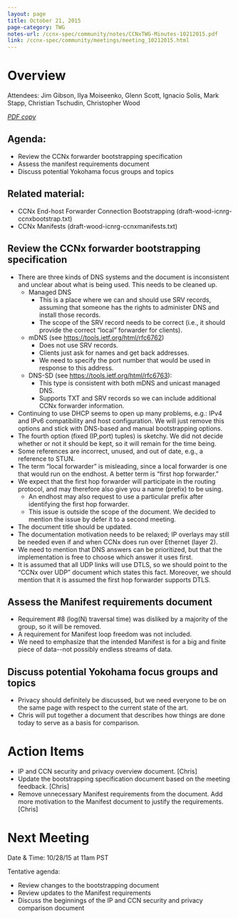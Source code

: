 ```yaml
---
layout: page
title: October 21, 2015
page-category: TWG
notes-url: /ccnx-spec/community/notes/CCNxTWG-Minutes-10212015.pdf
link: /ccnx-spec/community/meetings/meeting_10212015.html
---
```


# Overview

Attendees: Jim Gibson, Ilya Moiseenko, Glenn Scott, Ignacio Solis, Mark Stapp, Christian Tschudin, Christopher Wood

[*PDF copy*](/ccnx-spec/community/notes/CCNxTWG-Minutes-10212015.pdf)

## Agenda:

- Review the CCNx forwarder bootstrapping specification
- Assess the manifest requirements document
- Discuss potential Yokohama focus groups and topics

## Related material:

- CCNx End-host Forwarder Connection Bootstrapping (draft-wood-icnrg-ccnxbootstrap.txt)
- CCNx Manifests (draft-wood-icnrg-ccnxmanifests.txt)

## Review the CCNx forwarder bootstrapping specification

- There are three kinds of DNS systems and the document is inconsistent and unclear about what is being used. This needs to be cleaned up.
    - Managed DNS
        - This is a place where we can and should use SRV records, assuming that someone has the rights to administer DNS and install those records.
        - The scope of the SRV record needs to be correct (i.e., it should provide the correct “local” forwarder for clients).
    - mDNS (see https://tools.ietf.org/html/rfc6762)
        - Does not use SRV records.
        - Clients just ask for names and get back addresses.
        - We need to specify the port number that would be used in response to this address.
    - DNS-SD (see https://tools.ietf.org/html/rfc6763):
        - This type is consistent with both mDNS and unicast managed DNS.
        - Supports TXT and SRV records so we can include additional CCNx forwarder information.
- Continuing to use DHCP seems to open up many problems, e.g.: IPv4 and IPv6 compatibility and host configuration. We will just remove this options and stick with DNS-based and manual bootstrapping options.
- The fourth option (fixed (IP,port) tuples) is sketchy. We did not decide whether or not it should be kept, so it will remain for the time being.
- Some references are incorrect, unused, and out of date, e.g., a reference to STUN.
- The term “local forwarder” is misleading, since a local forwarder is one that would run on the endhost. A better term is “first hop forwarder.”
- We expect that the first hop forwarder will participate in the routing protocol, and may therefore also give you a name (prefix) to be using.
    - An endhost may also request to use a particular prefix after identifying the first hop forwarder.
    - This issue is outside the scope of the document. We decided to mention the issue by defer it to a second meeting.
- The document title should be updated.
- The documentation motivation needs to be relaxed; IP overlays may still be needed even if and when CCNx does run over Ethernet (layer 2).
- We need to mention that DNS answers can be prioritized, but that the implementation is free to choose which answer it uses first.
- It is assumed that all UDP links will use DTLS, so we should point to the “CCNx over UDP” document which states this fact. Moreover, we should mention that it is assumed the first hop forwarder supports DTLS.

## Assess the Manifest requirements document

- Requirement #8 (log(N) traversal time) was disliked by a majority of the group, so it will be removed.
- A requirement for Manifest loop freedom was not included.
- We need to emphasize that the intended Manifest is for a big and finite piece of data--not possibly endless streams of data.

## Discuss potential Yokohama focus groups and topics

- Privacy should definitely be discussed, but we need everyone to be on the same page with respect to the current state of the art.
- Chris will put together a document that describes how things are done today to serve as a basis for comparison.

# Action Items

- IP and CCN security and privacy overview document. [Chris]
- Update the bootstrapping specification document based on the meeting feedback. [Chris]
- Remove unnecessary Manifest requirements from the document. Add more motivation to the Manifest document to justify the requirements. [Chris]

# Next Meeting

Date & Time: 10/28/15 at 11am PST

Tentative agenda:

- Review changes to the bootstrapping document
- Review updates to the Manifest requirements
- Discuss the beginnings of the IP and CCN security and privacy comparison document
